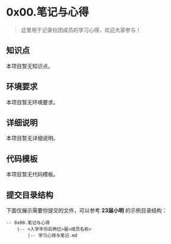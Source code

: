# 0x00.笔记与心得
> 这里用于记录社团成员的学习心得，欢迎大家参与！

## 知识点
本项目暂无知识点。

## 环境要求
本项目暂无环境要求。

## 详细说明
本项目暂无详细说明。

## 代码模板
本项目暂无代码模板。

## 提交目录结构
下面仅展示需要你提交的文件，可以参考 **23届小明** 的示例目录结构：
```text
-- 0x00.笔记与心得
    |-- <入学年份后两位>届<成员名称>
        |-- 学习心得与笔记.md
```
